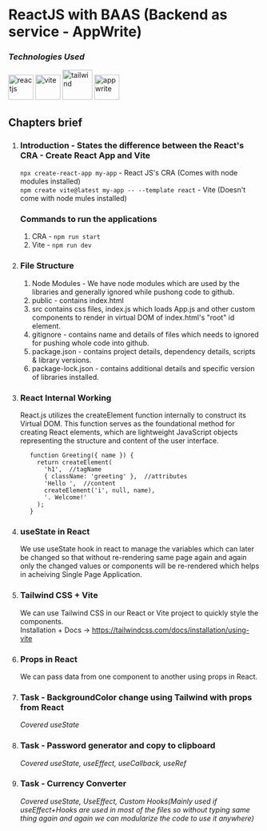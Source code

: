 # ReactJS with BAAS (Backend as service - AppWrite)
### <i>Technologies Used</i>
<img width="50" alt="reactjs" src="https://github.com/user-attachments/assets/a7937a92-5443-4bf2-aa5e-e4cc158ca550" />
<img width="50" alt="vite" src="https://github.com/user-attachments/assets/fdadc46a-36b4-4ed8-8bc8-2d313f0aa6e8" />
<img width="60" alt="tailwind" src="https://github.com/user-attachments/assets/252c8398-759b-4fae-a07b-9d6a67fea328" />
<img width="50" alt="appwrite" src="https://github.com/user-attachments/assets/cdc4bbb7-add9-4c24-a089-0020dc7a133b" />


## Chapters brief

1. ### Introduction - States the difference between the React's CRA - Create React App and Vite<br>
    ``npx create-react-app my-app`` - React JS's CRA (Comes with node modules installed)<br>
    ``npm create vite@latest my-app -- --template react`` - Vite (Doesn't come with node mules installed)

      ### Commands to run the applications
      1. CRA - ``npm run start``
      2. Vite - ``npm run dev``

2. ### File Structure
   1. Node Modules - We have node modules which are used by the libraries and generally ignored while pushong code to github.
   2. public - contains index.html
   3. src contains css files, index.js which loads App.js and other custom components to render in virtual DOM of index.html's "root" id element.
   4. gitignore - contains name and details of files which needs to ignored for pushing whole code into github.
   5. package.json - contains project details, dependency details, scripts & library versions.
   6. package-lock.json - contains additional details and specific version of libraries installed.

3. ### React Internal Working
    React.js utilizes the createElement function internally to construct its Virtual DOM. This function   serves as the foundational method for creating React elements, which are lightweight JavaScript   objects representing the structure and content of the user interface.

```import { createElement } from 'react';
      function Greeting({ name }) {
        return createElement(
          'h1',  //tagName
          { className: 'greeting' },  //attributes
          'Hello ',  //content
          createElement('i', null, name),
          '. Welcome!'
        );
      }
```
4. ### useState in React
    We use useState hook in react to manage the variables which can later be changed so that without re-rendering same page again and again only the changed values or components will be re-rendered which helps in acheiving Single Page Application.

5. ### Tailwind CSS + Vite
    We can use Tailwind CSS in our React or Vite project to quickly style the components.<br/>
    Installation + Docs -> <a href="https://tailwindcss.com/docs/installation/using-vite" target="_blank">https://tailwindcss.com/docs/installation/using-vite</a>

6. ### Props in React
    We can pass data from one component to another using props in React.

7. ### Task - BackgroundColor change using Tailwind with props from React
    <em>Covered useState</em>

8. ### Task - Password generator and copy to clipboard
    <em>Covered useState, useEffect, useCallback, useRef</em>

9. ### Task - Currency Converter
    <em>Covered useState, UseEffect, Custom Hooks(Mainly used if useEffect+Hooks are used in most of the files so without typing same thing again and again we can modularize the code to use it anywhere)</em>